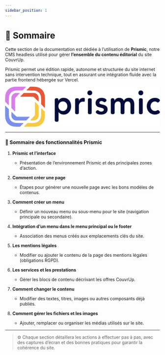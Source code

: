```yaml
---
sidebar_position: 1
---
```


# 🧩 Sommaire

Cette section de la documentation est dédiée à l’utilisation de **Prismic**, notre CMS headless utilisé pour gérer **l’ensemble du contenu éditorial** du site CouvrUp.

Prismic permet une édition rapide, autonome et structurée du site internet sans intervention technique, tout en assurant une intégration fluide avec la partie frontend hébergée sur Vercel.

![Logo de CouvrUp](../../static/img/prismic_logo.png)

---

### 📄 Sommaire des fonctionnalités Prismic

1. **Prismic et l’interface**

   - Présentation de l’environnement Prismic et des principales zones d’action.

2. **Comment créer une page**

   - Étapes pour générer une nouvelle page avec les bons modèles de contenus.

3. **Comment créer un menu**

   - Définir un nouveau menu ou sous-menu pour le site (navigation principale ou secondaire).

4. **Intégration d’un menu dans le menu principal ou le footer**

   - Association des menus créés aux emplacements clés du site.

5. **Les mentions légales**

   - Modifier ou ajouter le contenu de la page des mentions légales (obligations RGPD).

6. **Les services et les prestations**

   - Gérer les blocs de contenu décrivant les offres CouvrUp.

7. **Comment changer le contenu**

   - Modifier des textes, titres, images ou autres composants déjà publiés.

8. **Comment gérer les fichiers et les images**
   - Ajouter, remplacer ou organiser les médias utilisés sur le site.

---

> ⚙️ Chaque section détaillera les actions à effectuer pas à pas, avec des captures d’écran et des bonnes pratiques pour garantir la cohérence du site.
